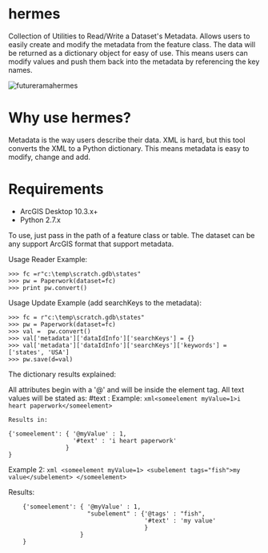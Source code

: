 # hermes
Collection of Utilities to Read/Write a Dataset's Metadata.
Allows users to easily create and modify the metadata from the feature
class.  The data will be returned as a dictionary object for easy of
use.  This means users can modify values and push them back into the
metadata by referencing the key names.

![futureramahermes](http://upload.wikimedia.org/wikipedia/en/c/cb/FuturamaHermesConrad.png "Source: wikimedia.org")

# Why use hermes?
Metadata is the way users describe their data.  XML is hard, but this tool
converts the XML to a Python dictionary.  This means metadata is easy to
modify, change and add.

#  Requirements
 - ArcGIS Desktop 10.3.x+
 - Python 2.7.x

To use, just pass in the path of a feature class or table.  The dataset
can be any support ArcGIS format that support metadata.

Usage Reader Example:

    >>> fc =r"c:\temp\scratch.gdb\states"
    >>> pw = Paperwork(dataset=fc)
    >>> print pw.convert()

Usage Update Example (add searchKeys to the metadata):

    >>> fc = r"c:\temp\scratch.gdb\states"
    >>> pw = Paperwork(dataset=fc)
    >>> val =  pw.convert()
    >>> val['metadata']['dataIdInfo']['searchKeys'] = {}
    >>> val['metadata']['dataIdInfo']['searchKeys']['keywords'] = ['states', 'USA']
    >>> pw.save(d=val)

The dictionary results explained:

All attributes begin with a '@' and will be inside the element tag.
All text values will be stated as: #text : <value>
Example:
    ```xml<someelement myValue=1>i heart paperwork</someelement>```

    Results in:

    {'someelement': { '@myValue' : 1,
                      '#text' : 'i heart paperwork'
                    }
    }

Example 2:
        ```xml
        <someelement myValue=1>
          <subelement tags="fish">my value</subelement>
        </someelement>
        ```

Results:

        {'someelement': { '@myValue' : 1,
                          "subelement" : {'@tags' : "fish",
                                          '#text' : 'my value'
                                          }
                        }
        }